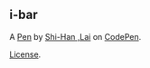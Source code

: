 i-bar
-----


A [Pen](https://codepen.io/han-lai/pen/YzqwMZK) by [Shi-Han ,Lai](https://codepen.io/han-lai) on [CodePen](https://codepen.io).

[License](https://codepen.io/han-lai/pen/YzqwMZK/license).
